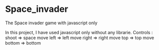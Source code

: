 # Space_invader
The Space invader game with javascript only

In this project, I have used javascript only without any librarie.
Controls : 
shoot => space
move left => left
move right => right
move top => top
move bottom => bottom
